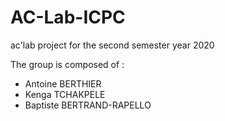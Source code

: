 # AC-Lab-ICPC
ac'lab project for the second semester year 2020

The group is composed of :
  - Antoine BERTHIER
  - Kenga TCHAKPELE
  - Baptiste BERTRAND-RAPELLO
